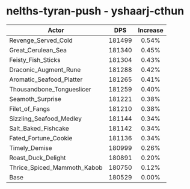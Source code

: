 # nelths-tyran-push - yshaarj-cthun
| Actor | DPS | Increase |
|---|:---:|:---:|
|Revenge_Served_Cold|181499|0.54%|
|Great_Cerulean_Sea|181340|0.45%|
|Feisty_Fish_Sticks|181304|0.43%|
|Draconic_Augment_Rune|181288|0.42%|
|Aromatic_Seafood_Platter|181265|0.41%|
|Thousandbone_Tongueslicer|181259|0.40%|
|Seamoth_Surprise|181221|0.38%|
|Filet_of_Fangs|181210|0.38%|
|Sizzling_Seafood_Medley|181144|0.34%|
|Salt_Baked_Fishcake|181142|0.34%|
|Fated_Fortune_Cookie|181136|0.34%|
|Timely_Demise|180999|0.26%|
|Roast_Duck_Delight|180891|0.20%|
|Thrice_Spiced_Mammoth_Kabob|180750|0.12%|
|Base|180529|0.00%|
